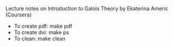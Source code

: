 Lecture notes on Introduction to Galois Theory by Ekaterina Americ (Coursera)

- To create pdf: make pdf
- To create dvi: make ps
- To clean: make clean